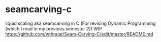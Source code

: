 # seamcarving-c
liquid scaling aka seamcarving in C
(For revising Dynamic Programming (which I read in my previous semester 2))
WIP
https://github.com/wthrajat/Seam-Carving-C/edit/master/README.md
